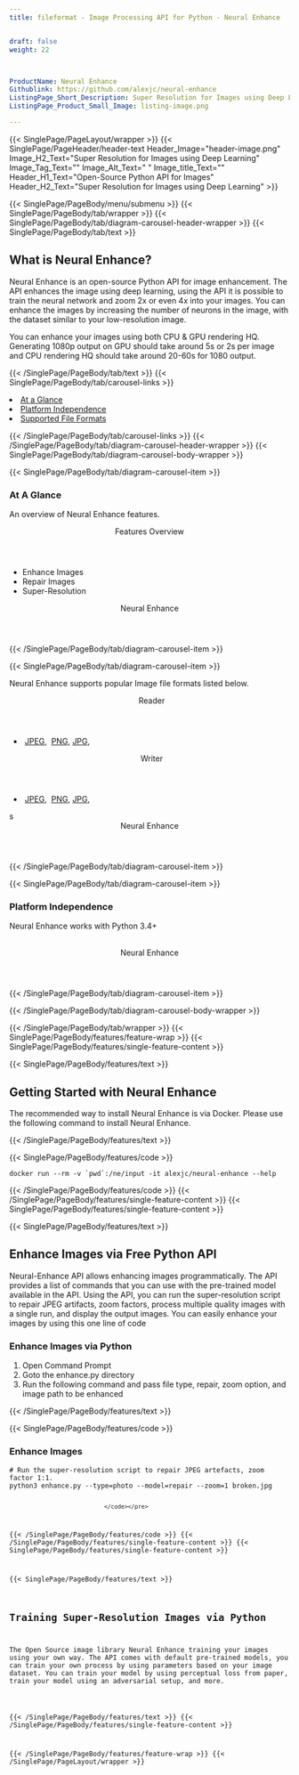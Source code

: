 ```yaml
---
title: fileformat - Image Processing API for Python - Neural Enhance


draft: false
weight: 22



ProductName: Neural Enhance
Githublink: https://github.com/alexjc/neural-enhance
ListingPage_Short_Description: Super Resolution for Images using Deep Learning.
ListingPage_Product_Small_Image: listing-image.png 

---
```


{{< SinglePage/PageLayout/wrapper >}}
{{< SinglePage/PageHeader/header-text
Header_Image="header-image.png"
Image_H2_Text="Super Resolution for Images using Deep Learning"
Image_Tag_Text=""
Image_Alt_Text=" "
Image_title_Text=""
Header_H1_Text="Open-Source Python API for Images"
Header_H2_Text="Super Resolution for Images using Deep Learning" >}}

{{< SinglePage/PageBody/menu/submenu >}}
{{< SinglePage/PageBody/tab/wrapper >}}
{{< SinglePage/PageBody/tab/diagram-carousel-header-wrapper >}}
{{< SinglePage/PageBody/tab/text >}}



<h2 class="h2title">What is Neural Enhance?</h2>
<p>Neural Enhance is an open-source Python API for image enhancement. The API enhances the image using deep learning, using the API it is possible to train the neural network and zoom 2x or even 4x into your images. You can enhance the images by increasing the number of neurons in the image, with the dataset similar to your low-resolution image.</p>
<p>You can enhance your images using both CPU & GPU rendering HQ. Generating 1080p output on GPU should take around 5s or 2s per image and CPU rendering HQ should take around 20-60s for 1080 output.</p>

{{< /SinglePage/PageBody/tab/text >}}
{{< SinglePage/PageBody/tab/carousel-links >}}

<li data-target="#diagramcarousel" data-slide-to="0"><a href="#">At a Glance</a></li>
<li data-target="#diagramcarousel" data-slide-to="2"><a href="#">Platform Independence</a></li>
<li data-target="#diagramcarousel" data-slide-to="1"><a class="activetab" href="#">Supported File Formats</a></li>


{{< /SinglePage/PageBody/tab/carousel-links >}}
{{< /SinglePage/PageBody/tab/diagram-carousel-header-wrapper >}}
{{< SinglePage/PageBody/tab/diagram-carousel-body-wrapper >}}

{{< SinglePage/PageBody/tab/diagram-carousel-item >}}
<h3>At A Glance</h3>
<p>An overview of Neural Enhance features.</p>
<div class="diagram1 d1-poi">
<div class="d1-row">
<div class="d1-col d1-left"><header>Features Overview</header>
<ul>
<li>Enhance Images</li>
<li>Repair Images</li>
<li>Super-Resolution</li>
</ul>
</div>
</div>
<div class="d1-logo" style="border: none;"><header>Neural Enhance</header><footer><small></small></footer></div>
<!--/logo--></div>
<!--/diagram1-->
{{< /SinglePage/PageBody/tab/diagram-carousel-item >}}

{{< SinglePage/PageBody/tab/diagram-carousel-item >}}
<p>Neural Enhance supports popular Image file formats listed below.</p>
<div class="diagram1 d2  d1-poi">
<div class="d1-row">
<div class="d1-col d1-left"><header><i class="fa fa-arrows-v "> </i> Reader</header>
<ul>
<li> <a href="https://docs.fileformat.com/image/jpeg/">JPEG</a>,  <a href="https://docs.fileformat.com/image/png/">PNG</a>, <a href="https://docs.fileformat.com/image/jpeg/">JPG</a>, </li>
</ul>
</div>
<!--/left-->
<div class="d1-col d1-right"><header><i class="fa  fa-long-arrow-down"> </i> Writer</header>
<ul>
<li> <a href="https://docs.fileformat.com/image/jpeg/">JPEG</a>,  <a href="https://docs.fileformat.com/image/png/">PNG</a>, <a href="https://docs.fileformat.com/image/jpeg/">JPG</a>, </li>
</ul>
</div>s
<!--/right--></div>
<!--/row-->
<div class="d1-logo" style="border: none;"><header>Neural Enhance</header><footer><small></small></footer></div>
<!--/logo--></div>
<!--/diagram2-->
{{< /SinglePage/PageBody/tab/diagram-carousel-item >}}

{{< SinglePage/PageBody/tab/diagram-carousel-item >}}
<h3>Platform Independence</h3>
<p>Neural Enhance works with Python 3.4+</p>
<div class="diagram1 d1-oi">
<div class="d1-row"><!--/left-->
<div class="d1-col d1-right"> </div>
<!--/right--></div>
<!--/row-->
<div class="d1-logo" style="border: none;"><header>Neural Enhance</header><footer><small></small></footer></div>
<!--/logo--></div>
<!--/diagram2 -->
{{< /SinglePage/PageBody/tab/diagram-carousel-item >}}

{{< /SinglePage/PageBody/tab/diagram-carousel-body-wrapper >}}

{{< /SinglePage/PageBody/tab/wrapper >}}
{{< SinglePage/PageBody/features/feature-wrap >}}
{{< SinglePage/PageBody/features/single-feature-content >}}

{{< SinglePage/PageBody/features/text >}}
<h2 class="h2title">Getting Started with Neural Enhance</h2>
<p>The recommended way to install Neural Enhance is via Docker. Please use the following command to install Neural Enhance.</p>
{{< /SinglePage/PageBody/features/text >}}

{{< SinglePage/PageBody/features/code >}}
<pre><code class="html">docker run --rm -v `pwd`:/ne/input -it alexjc/neural-enhance --help</code></pre>


{{< /SinglePage/PageBody/features/code >}}
{{< /SinglePage/PageBody/features/single-feature-content >}}
{{< SinglePage/PageBody/features/single-feature-content >}}

{{< SinglePage/PageBody/features/text >}}
<h2 class="h2title">Enhance Images via Free Python API</h2>
<p>Neural-Enhance API allows enhancing images programmatically. The API provides a list of commands that you can use with the pre-trained model available in the API. Using the API, you can run the super-resolution script to repair JPEG artifacts, zoom factors, process multiple quality images with a single run, and display the output images. You can easily enhance your images by using this one line of code</p>
<h3>Enhance Images via Python</h3>
<ol>
<li>Open Command Prompt</li>
<li>Goto the enhance.py directory</li>
<li>Run the following command and pass file type, repair, zoom option, and image path to be enhanced</li>
</ol>
{{< /SinglePage/PageBody/features/text >}}

{{< SinglePage/PageBody/features/code >}}
<h3>Enhance Images</h3>
<pre><code class="c#"># Run the super-resolution script to repair JPEG artefacts, zoom factor 1:1.
python3 enhance.py --type=photo --model=repair --zoom=1 broken.jpg
                                                                
                                </code></pre>


{{< /SinglePage/PageBody/features/code >}}
{{< /SinglePage/PageBody/features/single-feature-content >}}
{{< SinglePage/PageBody/features/single-feature-content >}}

{{< SinglePage/PageBody/features/text >}}
<h2 class="h2title">Training Super-Resolution Images via Python</h2>
<p>The Open Source image library Neural Enhance training your images using your own way. The API comes with default pre-trained models, you can train your own process by using parameters based on your image dataset. You can train your model by using perceptual loss from paper, train your model using an adversarial setup, and more.</p>

{{< /SinglePage/PageBody/features/text >}}
{{< /SinglePage/PageBody/features/single-feature-content >}}

{{< /SinglePage/PageBody/features/feature-wrap >}}
{{< /SinglePage/PageLayout/wrapper >}}